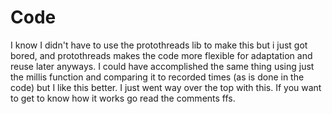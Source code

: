 # Code
I know I didn't have to use the protothreads lib to make this but i just got bored, and protothreads makes the code more flexible
for adaptation and reuse later anyways. I could have accomplished the same thing using just the millis function and comparing it to recorded times
(as is done in the code) but I like this better. I just went way over the top with this. If you want to get to know how it works go read the comments ffs.  
